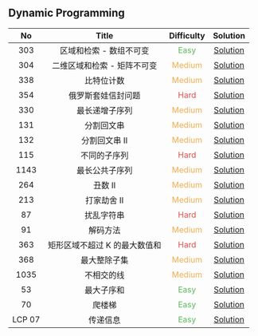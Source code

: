 ## Dynamic Programming

|  No   |             Title             |            Difficulty             |                            Solution                             |
| :---: | :---------------------------: | :-------------------------------: | :-------------------------------------------------------------: |
|  303  |    区域和检索 - 数组不可变    |  <font color=#5CB85C>Easy</font>  |       [Solution](range_sum_query_immutable/NumArray.java)       |
|  304  |  二维区域和检索 - 矩阵不可变  | <font color=#F0AD4E>Medium</font> |     [Solution](range_sum_query_2D_immutable/NumMatrix.java)     |
|  338  |          比特位计数           | <font color=#F0AD4E>Medium</font> |             [Solution](counting_bits/Solution.java)             |
|  354  |      俄罗斯套娃信封问题       |  <font color=#D9534F>Hard</font>  |        [Solution](russian_doll_envelopes/Solution.java)         |
|  330  |        最长递增子序列         | <font color=#F0AD4E>Medium</font> |    [Solution](longest_increasing_subsequence/Solution.java)     |
|  131  |          分割回文串           | <font color=#F0AD4E>Medium</font> |        [Solution](palindrome_partitioning/Solution.java)        |
|  132  |         分割回文串 II         | <font color=#F0AD4E>Medium</font> |      [Solution](palindrome_partitioning_II/Solution.java)       |
|  115  |         不同的子序列          |  <font color=#D9534F>Hard</font>  |         [Solution](distinct_subsequences/Solution.java)         |
| 1143  |        最长公共子序列         | <font color=#F0AD4E>Medium</font> |      [Solution](longest_common_subsequence/Solution.java)       |
|  264  |            丑数 II            | <font color=#F0AD4E>Medium</font> |             [Solution](ugly_numbe_II/Solution.java)             |
|  213  |          打家劫舍 II          | <font color=#F0AD4E>Medium</font> |            [Solution](house_robber_II/Solution.java)            |
|  87   |          扰乱字符串           |  <font color=#D9534F>Hard</font>  |            [Solution](scramble_string/Solution.java)            |
|  91   |           解码方法            | <font color=#F0AD4E>Medium</font> |              [Solution](decode_ways/Solution.java)              |
|  363  | 矩形区域不超过 K 的最大数值和 |  <font color=#D9534F>Hard</font>  | [Solution](max_sum_of_rectangle_no_larger_than_k/Solution.java) |
|  368  |         最大整除子集          | <font color=#F0AD4E>Medium</font> |       [Solution](largest_divisible_subset/Solution.java)        |
| 1035  |          不相交的线           | <font color=#F0AD4E>Medium</font> |            [Solution](uncrossed_lines/Solution.java)            |
|  53   |          最大子序和           |  <font color=#5CB85C>Easy</font>  |           [Solution](maximum_subarray/Solution.java)            |
|  70   |            爬楼梯             |  <font color=#5CB85C>Easy</font>  |            [Solution](climbing_stairs/Solution.java)            |
|  LCP 07   |            传递信息             |  <font color=#5CB85C>Easy</font>  |            [Solution](transform_information/Solution.java)            |
